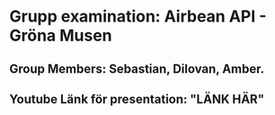 # Grupp examination: Airbean API - Gröna Musen
## Group Members: Sebastian, Dilovan, Amber.
## Youtube Länk för presentation: "LÄNK HÄR"